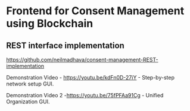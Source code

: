 # Frontend for Consent Management using Blockchain

## REST interface implementation

https://github.com/neilmadhava/consent-management-REST-implementation


Demonstration Video - https://youtu.be/kdFn0D-27iY - Step-by-step network setup GUI.

Demonstration Video 2 -https://youtu.be/75fPFAa91Cg - Unified Organization GUI.